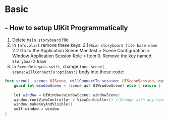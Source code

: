 # Basic

## - How to setup UIKit Programmatically

1. Delete `Main.storyboard` file
2. In `Info.plist` remove these keys:
2.1 `Main storyboard file base name`
2.2 Go to the Application Scene Manifest > Scene Configuration > Window Application Session Role > Item 0. Remove the key named `Storyboard Name`
3. In `SceneDelegate.swift`, change `func scene(_ scene:willConnectTo:options:)` body into these code:

```swift
func scene(_ scene: UIScene, willConnectTo session: UISceneSession, options connectionOptions: UIScene.ConnectionOptions) {
    guard let windowScene = (scene as? UIWindowScene) else { return }
            
    let window = UIWindow(windowScene: windowScene)
    window.rootViewController = ViewController() //Change with any root viewController you want
    window.makeKeyAndVisible()
    self.window = window
}
```


